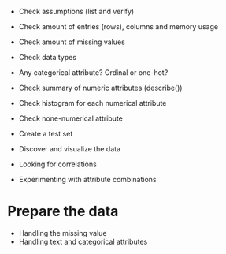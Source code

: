 - Check assumptions (list and verify)
- Check amount of entries (rows), columns and memory usage
- Check amount of missing values
- Check data types
- Any categorical attribute? Ordinal or one-hot?
- Check summary of numeric attributes (describe())
- Check histogram for each numerical attribute
- Check none-numerical attribute

- Create a test set

- Discover and visualize the data

- Looking for correlations

- Experimenting with attribute combinations

# Prepare the data
- Handling the missing value
- Handling text and categorical attributes